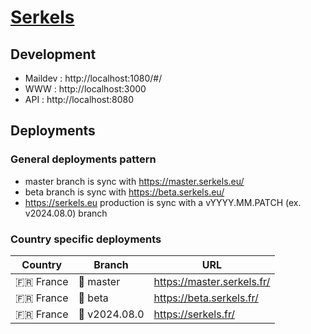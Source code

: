 # [Serkels](https://serkels.eu/)

## Development

- Maildev : http://localhost:1080/#/
- WWW : http://localhost:3000
- API : http://localhost:8080

## Deployments

### General deployments pattern

- master branch is sync with https://master.serkels.eu/
- beta branch is sync with https://beta.serkels.eu/
- https://serkels.eu production is sync with a vYYYY.MM.PATCH (ex. v2024.08.0) branch

### Country specific deployments

| Country     | Branch                | URL                        |
| ----------- | --------------------- | -------------------------- |
| :fr: France | :construction: master | https://master.serkels.fr/ |
| :fr: France | :test_tube: beta      | https://beta.serkels.fr/   |
| :fr: France | :rocket: v2024.08.0   | https://serkels.fr/        |
